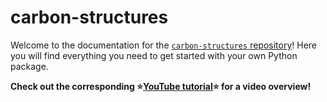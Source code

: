 # carbon-structures

Welcome to the documentation for the [`carbon-structures` repository](https://github.com/Quantum-Accelerators/carbon-structures)! Here you will find everything you need to get started with your own Python package.

**Check out the corresponding ⭐[YouTube tutorial](https://www.youtube.com/watch?v=th2CqJ6oBuM)⭐ for a video overview!**
